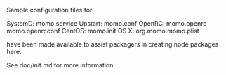 Sample configuration files for:

SystemD: momo.service
Upstart: momo.conf
OpenRC:  momo.openrc
         momo.openrcconf
CentOS:  momo.init
OS X:    org.momo.momo.plist

have been made available to assist packagers in creating node packages here.

See doc/init.md for more information.
